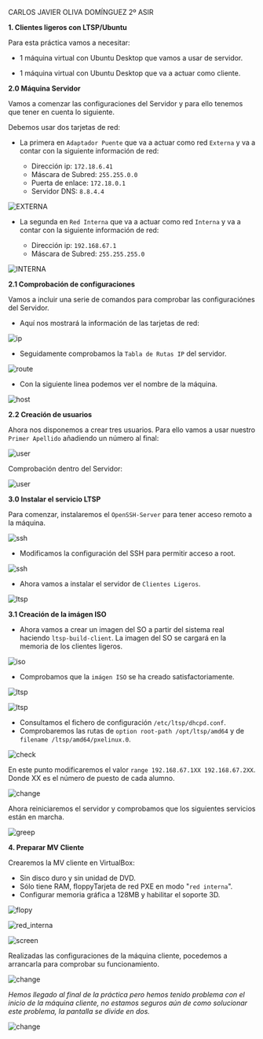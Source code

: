 CARLOS JAVIER OLIVA DOMÍNGUEZ 2º ASIR

**1. Clientes ligeros con LTSP/Ubuntu**

Para esta práctica vamos a necesitar:

* 1 máquina virtual con Ubuntu Desktop que vamos a usar de servidor.

* 1 máquina virtual con Ubuntu Desktop que va a actuar como cliente.


**2.0 Máquina Servidor**

Vamos a comenzar las configuraciones del Servidor y para ello tenemos que tener en cuenta lo siguiente.

Debemos usar dos tarjetas de red:

- La primera en `Adaptador Puente` que va a actuar como red `Externa` y va a contar con la siguiente información de red:

  -  Dirección ip: `172.18.6.41`
  -  Máscara de Subred: `255.255.0.0`
  -  Puerta de enlace: `172.18.0.1`
  -  Servidor DNS: `8.8.4.4`

![EXTERNA](./img/2_ip.png)

- La segunda en `Red Interna` que va a actuar como red `Interna` y va a contar con la siguiente información de red:

  -  Dirección ip: `192.168.67.1`
  -  Máscara de Subred: `255.255.255.0`

![INTERNA](./img/2_ip2.png)

**2.1 Comprobación de configuraciones**

Vamos a incluir una serie de comandos para comprobar las configuraciónes del Servidor.

- Aquí nos mostrará la información de las tarjetas de red:

![ip](./img/3_ip_a.png)

- Seguidamente comprobamos la `Tabla de Rutas IP` del servidor.

![route](./img/4_route.png)

- Con la siguiente linea podemos ver el nombre de la máquina.

![host](./img/4_host.png)


**2.2 Creación de usuarios**

Ahora nos disponemos a crear tres usuarios. Para ello vamos a usar nuestro `Primer Apellido` añadiendo un número al final:

![user](./img/5_users.png)

Comprobación dentro del Servidor:

![user](./img/6_users.png)

**3.0 Instalar el servicio LTSP**

Para comenzar, instalaremos el `OpenSSH-Server` para tener acceso remoto a la máquina.

![ssh](./img/7_ssh.png)

- Modificamos la configuración del SSH para permitir acceso a root.

![ssh](./img/8_ssh.png)

- Ahora vamos a instalar el servidor de `Clientes Ligeros`.

![ltsp](./img/9_stand.png)


**3.1 Creación de la imágen ISO**

- Ahora vamos a crear un imagen del SO a partir del sistema real haciendo `ltsp-build-client`. La imagen del SO se cargará en la memoria de los clientes ligeros.

![iso](./img/10_iso.png)

- Comprobamos que la `imágen ISO` se ha creado satisfactoriamente.

![ltsp](./img/11_ltsp.png)

![ltsp](./img/12_ltsp_info.png)


- Consultamos el fichero de configuración `/etc/ltsp/dhcpd.conf`.
- Comprobaremos las rutas de `option root-path /opt/ltsp/amd64` y de `filename /ltsp/amd64/pxelinux.0`.

![check](./img/13_check.png)

En este punto modificaremos el valor `range 192.168.67.1XX 192.168.67.2XX`. Donde XX es el número de puesto de cada alumno.

![change](./img/14_change.png)

Ahora reiniciaremos el servidor y comprobamos que los siguientes servicios están en marcha.

![greep](./img/15_greep.png)

**4. Preparar MV Cliente**

Crearemos la MV cliente en VirtualBox:

- Sin disco duro y sin unidad de DVD.
- Sólo tiene RAM, floppyTarjeta de red PXE en modo "`red interna`".
- Configurar memoria gráfica a 128MB y habilitar el soporte 3D.

![flopy](./img/16_flopy.png)

![red_interna](./img/17_red_interna.png)

![screen](./img/18_pantalla.png)

Realizadas las configuraciones de la máquina cliente, pocedemos a arrancarla para comprobar su funcionamiento.

![change](./img/19_inicio_cli.png)

*Hemos llegado al final de la práctica pero hemos tenido problema con el inicio de la máquina cliente, no estamos seguros aún de como solucionar este problema, la pantalla se divide en dos.*

![change](./img/20_final.png)
